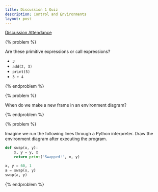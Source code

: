 ```yaml
---
title: Discussion 1 Quiz
description: Control and Environments
layout: post
---
```


[Discussion Attendance](https://goo.gl/forms/lsTtZzrJwMCGUcA12)


{% problem %}

Are these primitive expressions or call expressions?

* `3`
* `add(2, 3)`
* `print(5)`
* `3 + 4`

<!--
{% solution %}

* 3 is a number (primitive expression)
* `add(2, 3)` is calling the function `add` (call expression)
* `print(5)` is calling the builtin function `print` (call expression)
* `3 + 4` is calling the builtin function `__add__` (call expression)

The last one's tricky! Try typing these two into a Python interpreter to convince yourself:

~~~python
>>> 3 + 4
7
>>> (3).__add__(4)
7
~~~
{% endsolution %}
-->
{% endproblem %}



{% problem %}

When do we make a new frame in an environment diagram?

<!--
{% solution %}

We make a new frame whenever we call a _user-defined_ function. This means we don't create frames for builtin function calls like `abs(x)` and `3 + 4`. We also don't create frames for imported functions!

{% endsolution %}
-->
{% endproblem %}


{% problem %}

Imagine we run the following lines through a Python interpreter. Draw the environment diagram after executing the program.

~~~python
def swap(x, y):
    x, y = y, x
    return print('Swapped!', x, y)

x, y = 60, 1
a = swap(x, y)
swap(a, y)
~~~

<!--
{% solution %}
{% environment %}
http://pythontutor.com/composingprograms.html#code=def+swap(x,+y%29%3A%0A++++x,+y+%3D+y,+x%0A++++return+print('Swapped!',+x,+y%29%0A%0Ax,+y+%3D+60,+1%0Aa+%3D+swap(x,+y%29%0Aswap(a,+y%29&mode=display&origin=composingprograms.js&cumulative=true&py=3&rawInputLstJSON=%5B%5D&curInstr=0
{% endenvironment %}
{% endsolution %}
-->
{% endproblem %}



<!-- {% problem %}

Implement the function `nearest_two`, which takes a positive number `x` as input, and returns the power of two (..., 1/8, 1/4, 1/2, 1, 2, 4, 8, ...) that is nearest to `x`. If there is a tie, return the larger value.

~~~python
def nearest_two(x):
    """Returns the power of two that is nearest to x.
    >>> nearest_two(8)
    8.0
    >>> nearest_two(11.5)  # closer to 8 than to 16
    8.0
    >>> nearest_two(0.75)  # tie between 0.5 and 1
    1.0
    """
    power_of_two = 1.0

    """YOUR CODE HERE"""

    return power_of_two
~~~

{% solution %}

~~~python
def nearest_two(x):
    """Returns the power of two that is nearest to x.
    >>> nearest_two(8)
    8.0
    >>> nearest_two(11.5)  # closer to 8 than to 16
    8.0
    >>> nearest_two(0.75)  # tie between 0.5 and 1
    1.0
    """
    power_of_two = 1.0

    if x < 1:
        factor = 0.5
    else:
        factor = 2.0

    while abs(power_of_two * factor - x) < abs(power_of_two - x):
        power_of_two *= factor

    # Check if our powers are equidistant
    if abs(power_of_two * 2 - x) == abs(power_of_two - x):
        power_of_two *= 2

    return power_of_two
~~~

{% endsolution %}
{% endproblem %} -->
